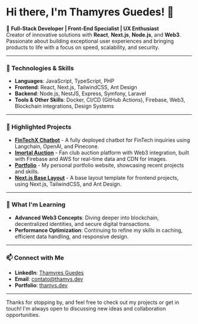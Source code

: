 # Hi there, I'm Thamyres Guedes! 👋

🚀 **Full-Stack Developer | Front-End Specialist | UX Enthusiast**  
Creator of innovative solutions with **React**, **Next.js**, **Node.js**, and **Web3**. Passionate about building exceptional user experiences and bringing products to life with a focus on speed, scalability, and security.

---

### 🔧 Technologies & Skills

- **Languages**: JavaScript, TypeScript, PHP
- **Frontend**: React, Next.js, TailwindCSS, Ant Design
- **Backend**: Node.js, NestJS, Express, Symfony, Laravel
- **Tools & Other Skills**: Docker, CI/CD (GitHub Actions), Firebase, Web3, Blockchain integrations, Design Systems

---

### 📂 Highlighted Projects

- **[FinTechX Chatbot](https://github.com/thamys/fintechx-chatbot)** - A fully deployed chatbot for FinTech inquiries using Langchain, OpenAI, and Pinecone.
- **[Imortal Auction](https://imortal.fanpass.club)** - Fan club auction platform with Web3 integration, built with Firebase and AWS for real-time data and CDN for images.
- **[Portfolio](https://github.com/thamys/thamysg)** - My personal portfolio website, showcasing recent projects and skills.
- **[Next.js Base Layout](https://github.com/thamys/nextjs-baselayout)** - A base layout template for frontend projects, using Next.js, TailwindCSS, and Ant Design.

---

### 🌱 What I'm Learning
- **Advanced Web3 Concepts**: Diving deeper into blockchain, decentralized identities, and secure digital transactions.
- **Performance Optimization**: Continuing to refine my skills in caching, efficient data handling, and responsive design.

---

### 📫 Connect with Me
- **LinkedIn**: [Thamyres Guedes](https://www.linkedin.com/in/thamys-guedes/)
- **Email**: contato@thamys.dev
- **Portfolio**: [thamys.dev](https://thamys.dev/)

---

Thanks for stopping by, and feel free to check out my projects or get in touch! I'm always open to discussing new ideas and collaboration opportunities.
